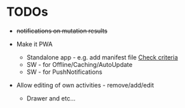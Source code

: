 # TODOs

- ~~notifications on mutation results~~

- Make it PWA
  - Standalone app - e.g. add manifest file [Check criteria](https://web.dev/articles/install-criteria)
  - SW - for Offline/Caching/AutoUpdate
  - SW - for PushNotifications

- Allow editing of own activities - remove/add/edit
  - Drawer and etc...
